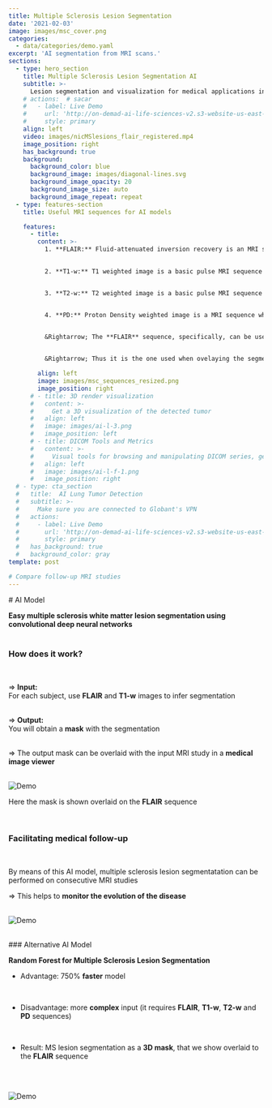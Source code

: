 ```yaml
---
title: Multiple Sclerosis Lesion Segmentation 
date: '2021-02-03'
image: images/msc_cover.png
categories:
  - data/categories/demo.yaml
excerpt: 'AI segmentation from MRI scans.'
sections:
  - type: hero_section
    title: Multiple Sclerosis Lesion Segmentation AI
    subtitle: >-
      Lesion segmentation and visualization for medical applications in MRI scans
    # actions:  # sacar
    #   - label: Live Demo
    #     url: 'http://on-demad-ai-life-sciences-v2.s3-website-us-east-1.amazonaws.com/'  # change
    #     style: primary
    align: left
    video: images/nicMSlesions_flair_registered.mp4  
    image_position: right
    has_background: true
    background:
      background_color: blue
      background_image: images/diagonal-lines.svg
      background_image_opacity: 20
      background_image_size: auto
      background_image_repeat: repeat
  - type: features-section
    title: Useful MRI sequences for AI models 

    features:
      - title: 
        content: >-
          1. **FLAIR:** Fluid-attenuated inversion recovery is an MRI sequence with an inversion recovery set to null fluids.
   

          2. **T1-w:** T1 weighted image is a basic pulse MRI sequence that depicts differences in signal based upon intrinsic T1 relaxation time of various tissues.


          3. **T2-w:** T2 weighted image is a basic pulse MRI sequence that depicts differences in signal based upon intrinsic T2 relaxation time of various tissues.


          4. **PD:** Proton Density weighted image is a MRI sequence where the tissues with the higher concentration or density of protons (hydrogen atoms) produce the strongest signals and appear the brightest on the image.
          

          &Rightarrow; The **FLAIR** sequence, specifically, can be used in brain imaging to suppress cerebrospinal fluid (CSF) effects on the image,  being the most adequate to bring out the periventricular hyperintense lesions, such as **multiple sclerosis** plaques.


          &Rightarrow; Thus it is the one used when ovelaying the segmentation of such lesions for **medical visualization**.

        align: left
        image: images/msc_sequences_resized.png   
        image_position: right 
      # - title: 3D render visualization
      #   content: >-
      #     Get a 3D visualization of the detected tumor
      #   align: left
      #   image: images/ai-l-3.png
      #   image_position: left
      # - title: DICOM Tools and Metrics
      #   content: >-
      #     Visual tools for browsing and manipulating DICOM series, get metrics and export images.
      #   align: left
      #   image: images/ai-l-f-1.png
      #   image_position: right
  # - type: cta_section
  #   title:  AI Lung Tumor Detection 
  #   subtitle: >-
  #     Make sure you are connected to Globant's VPN  
  #   actions:
  #     - label: Live Demo
  #       url: 'http://on-demad-ai-life-sciences-v2.s3-website-us-east-1.amazonaws.com/'
  #       style: primary
  #   has_background: true
  #   background_color: gray
template: post 

# Compare follow-up MRI studies
---
```

# AI Model
<br>

**Easy multiple sclerosis white matter lesion segmentation using convolutional deep neural networks**
<br>
<br>

### How does it work?
<br>

&Rightarrow; **Input:**  
For each subject, use **FLAIR** and **T1-w** images to infer segmentation 
<br>
<br>

&Rightarrow; **Output:** 
<br>
You will obtain a **mask** with the segmentation
<br>
<br>

&Rightarrow; The output mask can be overlaid with the input MRI study in a **medical image viewer**
<br>
<br>

![Demo](/images/FLAIR_segmentation_resized.png)
<!-- <img align = "center" src="/images/FLAIR_segmentation_resized.png"> -->

Here the mask is shown overlaid on the **FLAIR** sequence
<!-- &Rightarrow; This specific sequence can be used in brain imaging to suppress cerebrospinal fluid (CSF) effects on the image, so as to bring out the periventricular hyperintense lesions, such as multiple sclerosis plaques. -->
<br>

### Facilitating medical follow-up
<br>

By means of this AI model, multiple sclerosis lesion segmentatation can be performed on consecutive MRI studies 

&Rightarrow; This helps to **monitor the evolution of the disease**
<br>
<br>

![Demo](/images/nicMSlesions-flair-follow-up.gif)
<br>
<br>

### Alternative AI Model
<br>

**Random Forest for Multiple Sclerosis Lesion Segmentation**
<br>

- Advantage: 750% **faster** model
<br>

- Disadvantage: more **complex** input (it requires **FLAIR**, **T1-w**, **T2-w** and **PD** sequences)
<br>

- Result: MS lesion segmentation as a **3D mask**, that we show overlaid to the **FLAIR** sequence
<br>
<br>

![Demo](/images/uthmri-flair.gif)

<!-- <video data-autoplay loop playsinline>
  <source src="/images/nicMSlesions_flair_follow-up.mp4" type="video/mp4">
</video> -->
<!-- ![Demo](/images/nicMSlesions_flair_follow-up.mp4) -->

<!-- - A loading page will be presented

![Demo](/images/ai-l-d-4.png)

- It will take in optimal nework conditions around 2min (VPN dependent) for a 130MB transfer with the results.
- You will get the following result
![Demo](/images/ai-lu-d-5.png)


## The 3D view

- To work with the 3D focus on the yellow square 

![Demo](/images/ai-l-d-6.png)

- Click on sigle view, anotated in red, this will maximize the view
- You can hide the body layer by cliking on the eye icon anotated in blue.
- It will look like the following image

![Demo](/images/ai-l-d-7.png)

- To capure and export a image click on the screenshots option.
- Then capture active view
- You will get this view

![Demo](/images/ai-l-3.png)

## Metrics result

- On left menu click on "Results"
- Click on the arrow anotated in yellow to show the metrics

![Demo](/images/ai-l-d-8.png)

 -->
